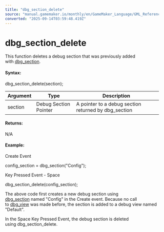 ```yaml
---
title: "dbg_section_delete"
source: "manual.gamemaker.io/monthly/en/GameMaker_Language/GML_Reference/Debugging/dbg_section_delete.htm"
converted: "2025-09-14T03:59:48.419Z"
---
```


# dbg\_section\_delete

This function deletes a debug section that was previously added with [dbg\_section](dbg_section.md).

#### Syntax:

dbg\_section\_delete(section);

| Argument | Type | Description |
| --- | --- | --- |
| section | Debug Section Pointer | A pointer to a debug section returned by dbg_section |

#### Returns:

N/A

#### Example:

Create Event

config\_section = dbg\_section("Config");

Key Pressed Event - Space

dbg\_section\_delete(config\_section);

The above code first creates a new debug section using [dbg\_section](dbg_section.md) named "Config" in the Create event. Because no call to [dbg\_view](dbg_view.md) was made before, the section is added to a debug view named "Default".

In the Space Key Pressed Event, the debug section is deleted using dbg\_section\_delete.